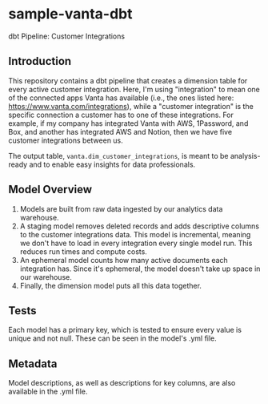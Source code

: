 # sample-vanta-dbt
dbt Pipeline: Customer Integrations

## Introduction
This repository contains a dbt pipeline that creates a dimension table for every active customer integration. Here, I'm using "integration" to mean one of the connected apps Vanta has available (i.e., the ones listed here: https://www.vanta.com/integrations), while a "customer integration" is the specific connection a customer has to one of these integrations. For example, if my company has integrated Vanta with AWS, 1Password, and Box, and another has integrated AWS and Notion, then we have five customer integrations between us. 

The output table, `vanta.dim_customer_integrations`, is meant to be analysis-ready and to enable easy insights for data professionals. 

## Model Overview
1. Models are built from raw data ingested by our analytics data warehouse.
2. A staging model removes deleted records and adds descriptive columns to the customer integrations data. This model is incremental, meaning we don't have to load in every integration every single model run. This reduces run times and compute costs.
3. An ephemeral model counts how many active documents each integration has. Since it's ephemeral, the model doesn't take up space in our warehouse.
4. Finally, the dimension model puts all this data together.

## Tests
Each model has a primary key, which is tested to ensure every value is unique and not null. These can be seen in the model's .yml file.

## Metadata
Model descriptions, as well as descriptions for key columns, are also available in the .yml file. 

